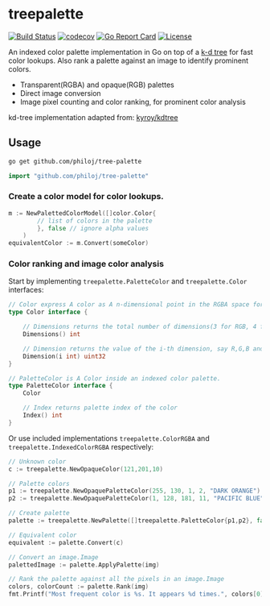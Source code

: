# treepalette

[![Build Status](https://travis-ci.com/philoj/tree-palette.svg?branch=main)](https://travis-ci.com/github/philoj/tree-palette)
[![codecov](https://codecov.io/gh/philoj/tree-palette/branch/main/graph/badge.svg?token=TAIOSNJZ8C)](https://codecov.io/gh/philoj/tree-palette)
[![Go Report Card](https://goreportcard.com/badge/github.com/philoj/tree-palette)](https://goreportcard.com/report/github.com/philoj/tree-palette)
[![License](https://img.shields.io/badge/License-Apache%202.0-blue.svg)](https://github.com/kyroy/kdtree/blob/master/LICENSE)

An indexed color palette implementation in Go on top of a [k-d tree](https://en.wikipedia.org/wiki/K-d_tree) for fast color lookups. Also rank a palette against an image to identify prominent colors.

- Transparent(RGBA) and opaque(RGB) palettes
- Direct image conversion
- Image pixel counting and color ranking, for prominent color analysis

kd-tree implementation adapted from: [kyroy/kdtree](https://github.com/kyroy/kdtree)

## Usage

```bash
go get github.com/philoj/tree-palette
```

```go
import "github.com/philoj/tree-palette"
````

### Create a color model for color lookups.
```go
m := NewPalettedColorModel([]color.Color{
        // list of colors in the palette
        }, false // ignore alpha values
    )
equivalentColor := m.Convert(someColor)
```


### Color ranking and image color analysis

Start by implementing `treepalette.PaletteColor` and `treepalette.Color` interfaces:

```go
// Color express A color as A n-dimensional point in the RGBA space for usage in the kd-tree search algorithm.
type Color interface {

	// Dimensions returns the total number of dimensions(3 for RGB, 4 for RGBA).
	Dimensions() int

	// Dimension returns the value of the i-th dimension, say R,G,B and/or A.
	Dimension(i int) uint32
}

// PaletteColor is A Color inside an indexed color palette.
type PaletteColor interface {
	Color

	// Index returns palette index of the color
	Index() int
}
```

Or use included implementations `treepalette.ColorRGBA` and `treepalette.IndexedColorRGBA` respectively:
```go
// Unknown color
c := treepalette.NewOpaqueColor(121,201,10)

// Palette colors
p1 := treepalette.NewOpaquePaletteColor(255, 130, 1, 2, "DARK ORANGE") // R,G,B, unique-id, name
p2 := treepalette.NewOpaquePaletteColor(1, 128, 181, 11, "PACIFIC BLUE")

// Create palette
palette := treepalette.NewPalette([]treepalette.PaletteColor{p1,p2}, false)

// Equivalent color
equivalent := palette.Convert(c)

// Convert an image.Image
palettedImage := palette.ApplyPalette(img)

// Rank the palette against all the pixels in an image.Image
colors, colorCount := palette.Rank(img)
fmt.Printf("Most frequent color is %s. It appears %d times.", colors[0], colorCount[colors[0].Index()])
```

